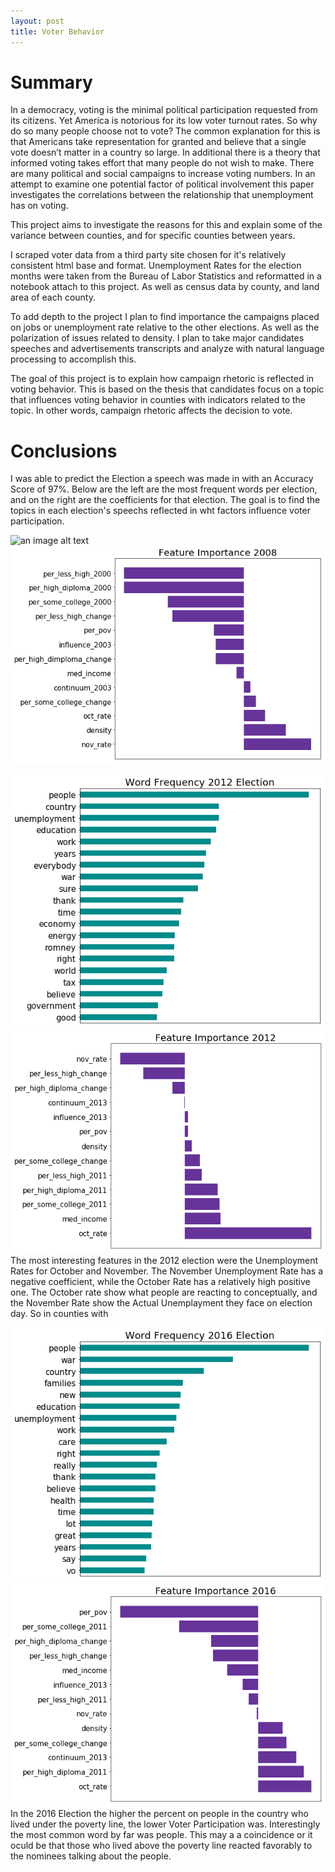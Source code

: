 ```yaml
---
layout: post
title: Voter Behavior
---
```


# Summary
In a democracy, voting is the minimal political participation requested from its citizens. Yet America is notorious for its low voter turnout rates. So why do so many people choose not to vote? The common explanation for this is that Americans take representation for granted and believe that a single vote doesn’t matter in a country so large. In additional there is a theory that informed voting takes effort that many people do not wish to make. There are many political and social campaigns to increase voting numbers. In an attempt to examine one potential factor of political involvement this paper investigates the correlations between the relationship that unemployment has on voting. 

This project aims to investigate the reasons for this and explain some of the variance between counties, and for specific counties between years. 

I scraped voter data from a third party site chosen for it's relatively consistent html base and format. Unemployment Rates for the election months were taken from the Bureau of Labor Statistics and reformatted in a notebook attach to this project. As well as census data by county, and land area of each county.

To add depth to the project I plan to find importance the campaigns placed on jobs or unemployment rate relative to the other elections. As well as the polarization of issues related to density. I plan to take major candidates speeches and advertisements transcripts and analyze with natural language processing to accomplish this.

The goal of this project is to explain how campaign rhetoric is reflected in voting behavior. This is based on the thesis that candidates focus on a topic that influences voting behavior in counties with indicators related to the topic. In other words, campaign rhetoric affects the decision to vote.

# Conclusions

I was able to predict the Election a speech was made in with an Accuracy Score of 97%. Below are the left are the most frequent words per election, and on the right are the coefficients for that election. The goal is to find the topics in each election's speechs reflected in wht factors influence voter participation.


![an image alt text](/images/Voter_images/words_2008.png "Coefficients Graph 2008") 
![an image alt text](/images/Voter_images/total_feat_2008.png "Word Frequency Graph")


![an image alt text](/images/Voter_images/words_2012.png "Coefficients Graph 2008") 
![an image alt text](/images/Voter_images/total_feat_2012.png "Word Frequency Graph")
The most interesting features in the 2012 election were the Unemployment Rates for October and November. The November Unemployment Rate has a negative coefficient, while the October Rate has a relatively high positive one. The October rate show what people are reacting to conceptually, and the November Rate show the Actual Unemplayment they face on election day. So in counties with 


![an image alt text](/images/Voter_images/words_2016.png "Coefficients Graph 2008") 
![an image alt text](/images/Voter_images/total_feat_2016.png "Word Frequency Graph")
In the 2016 Election the higher the percent on people in the country who lived under the poverty line, the lower Voter Participation was. Interestingly the most common word by far was people. This may a a coincidence or it oculd be that those who lived above the poverty line reacted favorably to the nominees talking about the people.

